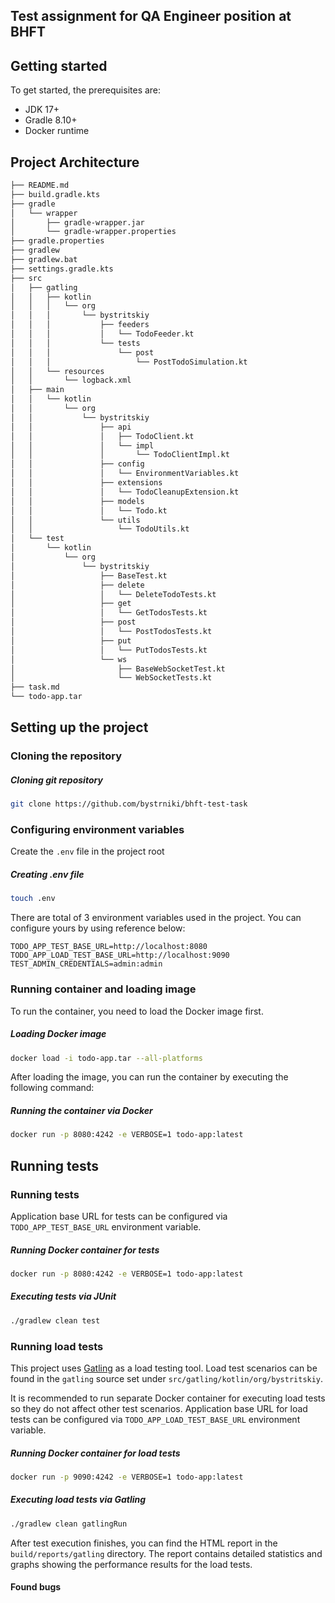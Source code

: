 ## Test assignment for QA Engineer position at BHFT

## Getting started
To get started, the prerequisites are:
- JDK 17+
- Gradle 8.10+
- Docker runtime

## Project Architecture

```bash
├── README.md
├── build.gradle.kts
├── gradle
│   └── wrapper
│       ├── gradle-wrapper.jar
│       └── gradle-wrapper.properties
├── gradle.properties
├── gradlew
├── gradlew.bat
├── settings.gradle.kts
├── src
│   ├── gatling
│   │   ├── kotlin
│   │   │   └── org
│   │   │       └── bystritskiy
│   │   │           ├── feeders
│   │   │           │   └── TodoFeeder.kt
│   │   │           └── tests
│   │   │               └── post
│   │   │                   └── PostTodoSimulation.kt
│   │   └── resources
│   │       └── logback.xml
│   ├── main
│   │   └── kotlin
│   │       └── org
│   │           └── bystritskiy
│   │               ├── api
│   │               │   ├── TodoClient.kt
│   │               │   └── impl
│   │               │       └── TodoClientImpl.kt
│   │               ├── config
│   │               │   └── EnvironmentVariables.kt
│   │               ├── extensions
│   │               │   └── TodoCleanupExtension.kt
│   │               ├── models
│   │               │   └── Todo.kt
│   │               └── utils
│   │                   └── TodoUtils.kt
│   └── test
│       └── kotlin
│           └── org
│               └── bystritskiy
│                   ├── BaseTest.kt
│                   ├── delete
│                   │   └── DeleteTodoTests.kt
│                   ├── get
│                   │   └── GetTodosTests.kt
│                   ├── post
│                   │   └── PostTodosTests.kt
│                   ├── put
│                   │   └── PutTodosTests.kt
│                   └── ws
│                       ├── BaseWebSocketTest.kt
│                       └── WebSocketTests.kt
├── task.md
└── todo-app.tar
```

## Setting up the project

### Cloning the repository
##### Cloning git repository
```bash
git clone https://github.com/bystrniki/bhft-test-task
```

### Configuring environment variables
Create the `.env` file in the project root 
##### Creating .env file
```bash
touch .env
```
There are total of 3 environment variables used in the project. You can configure yours by using reference below:
```
TODO_APP_TEST_BASE_URL=http://localhost:8080
TODO_APP_LOAD_TEST_BASE_URL=http://localhost:9090
TEST_ADMIN_CREDENTIALS=admin:admin
```

### Running container and loading image

To run the container, you need to load the Docker image first.
##### Loading Docker image
```bash
docker load -i todo-app.tar --all-platforms
```

After loading the image, you can run the container by executing the following command:
##### Running the container via Docker
```bash
docker run -p 8080:4242 -e VERBOSE=1 todo-app:latest
```

## Running tests

### Running tests

Application base URL for tests can be configured via `TODO_APP_TEST_BASE_URL` environment variable.

##### Running Docker container for tests
```bash
docker run -p 8080:4242 -e VERBOSE=1 todo-app:latest
```

##### Executing tests via JUnit
```bash
./gradlew clean test
```

### Running load tests

This project uses [Gatling](https://docs.gatling.io/) as a load testing tool. Load test scenarios can be found in the `gatling` source set under `src/gatling/kotlin/org/bystritskiy`.

It is recommended to run separate Docker container for executing load tests so they do not affect other test scenarios. Application base URL for load tests can be configured via `TODO_APP_LOAD_TEST_BASE_URL` environment variable.

##### Running Docker container for load tests
```bash
docker run -p 9090:4242 -e VERBOSE=1 todo-app:latest
```

##### Executing load tests via Gatling
```bash
./gradlew clean gatlingRun
```

After test execution finishes, you can find the HTML report in the `build/reports/gatling` directory. The report contains detailed statistics and graphs showing the performance results for the load tests.

#### Found bugs

